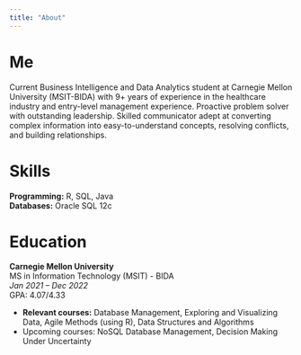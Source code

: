 ```yaml
---
title: "About"
---
```

# Me

Current Business Intelligence and Data Analytics student at Carnegie Mellon University (MSIT-BIDA) with 9+ years of experience in the healthcare industry and entry-level management experience. Proactive problem solver with outstanding leadership. Skilled communicator adept at converting complex information into easy-to-understand concepts, resolving conflicts, and building relationships.

# Skills

**Programming:** R, SQL, Java  
**Databases:** Oracle SQL 12c

# Education

**Carnegie Mellon University**  
MS in Information Technology (MSIT) -  BIDA  
*Jan 2021 – Dec 2022*  
GPA: 4.07/4.33   
- **Relevant courses:** Database Management, Exploring and Visualizing Data, Agile Methods (using R), Data Structures and Algorithms  
- Upcoming courses: NoSQL Database Management, Decision Making Under Uncertainty
